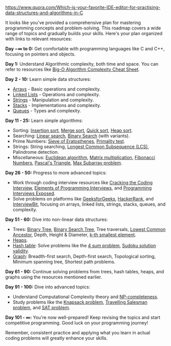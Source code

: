 https://www.quora.com/Which-is-your-favorite-IDE-editor-for-practising-data-structures-and-algorithms-in-C

It looks like you've provided a comprehensive plan for mastering programming concepts and problem-solving. This roadmap covers a wide range of topics and gradually builds your skills. Here's your plan organized with links to relevant resources:

**Day −∞ to 0:** Get comfortable with programming languages like C and C++, focusing on pointers and objects.

**Day 1:** Understand Algorithmic complexity, both time and space. You can refer to resources like [Big-O Algorithm Complexity Cheat Sheet](https://www.bigocheatsheet.com/).

**Day 2 - 10:** Learn simple data structures:
- [Arrays](https://www.geeksforgeeks.org/array-data-structure/) - Basic operations and complexity.
- [Linked Lists](https://www.geeksforgeeks.org/data-structures/linked-list/) - Operations and complexity.
- [Strings](https://www.geeksforgeeks.org/string-data-structure/) - Manipulation and complexity.
- [Stacks](https://www.geeksforgeeks.org/stack-data-structure/) - Implementations and complexity.
- [Queues](https://www.geeksforgeeks.org/queue-data-structure/) - Types and complexity.

**Day 11 - 25:** Learn simple algorithms:
- Sorting: [Insertion sort](https://www.geeksforgeeks.org/insertion-sort/), [Merge sort](https://www.geeksforgeeks.org/merge-sort/), [Quick sort](https://www.geeksforgeeks.org/quick-sort/), [Heap sort](https://www.geeksforgeeks.org/heap-sort/).
- Searching: [Linear search](https://www.geeksforgeeks.org/linear-search/), [Binary Search](https://www.geeksforgeeks.org/binary-search/) (with variants).
- Prime Numbers: [Sieve of Eratosthenes](https://www.geeksforgeeks.org/sieve-of-eratosthenes/), [Primality test](https://www.geeksforgeeks.org/primality-test-set-1-introduction-and-school-method/).
- Strings: String searching, [Longest Common Subsequence (LCS)](https://www.geeksforgeeks.org/longest-common-subsequence-dp-4/), Palindrome detection.
- Miscellaneous: [Euclidean algorithm](https://www.geeksforgeeks.org/euclidean-algorithms-basic-and-extended/), [Matrix multiplication](https://www.geeksforgeeks.org/c-program-multiply-two-matrices/), [Fibonacci Numbers](https://www.geeksforgeeks.org/program-for-nth-fibonacci-number/), [Pascal's Triangle](https://www.geeksforgeeks.org/pascal-triangle/), [Max Subarray problem](https://www.geeksforgeeks.org/largest-sum-contiguous-subarray/).

**Day 26 - 50:** Progress to more advanced topics:
- Work through coding interview resources like [Cracking the Coding Interview](http://www.crackingthecodinginterview.com/), [Elements of Programming Interviews](https://elementsofprogramminginterviews.com/), and [Programming Interviews Exposed](https://www.wiley.com/en-us/Programming+Interviews+Exposed%2C+4th+Edition-p-9781119711563).
- Solve problems on platforms like [GeeksforGeeks](https://www.geeksforgeeks.org/), [HackerRank](https://www.hackerrank.com/), and [InterviewBit](https://www.interviewbit.com/), focusing on arrays, linked lists, strings, stacks, queues, and complexity.

**Day 51 - 60:** Dive into non-linear data structures:
- Trees: [Binary Tree](https://www.geeksforgeeks.org/binary-tree-data-structure/), [Binary Search Tree](https://www.geeksforgeeks.org/binary-search-tree-data-structure/), Tree traversals, [Lowest Common Ancestor](https://www.geeksforgeeks.org/lowest-common-ancestor-binary-tree-set-1/), Depth, Height & Diameter, [k-th smallest element](https://www.geeksforgeeks.org/find-k-th-smallest-element-in-bst-order-statistics-in-bst/).
- [Heaps](https://www.geeksforgeeks.org/heap-data-structure/).
- [Hash table](https://www.geeksforgeeks.org/hashing-set-1-introduction/): Solve problems like the [4 sum problem](https://www.geeksforgeeks.org/find-four-elements-that-sum-to-a-given-value-set-2/), [Sudoku solution validity](https://www.geeksforgeeks.org/check-if-given-sudoku-board-has-a-solution-or-not/).
- [Graph](https://www.geeksforgeeks.org/graph-and-its-representations/): Breadth-first search, Depth-first search, Topological sorting, Minimum spanning tree, Shortest path problems.

**Day 61 - 90:** Continue solving problems from trees, hash tables, heaps, and graphs using the resources mentioned earlier.

**Day 91 - 100:** Dive into advanced topics:
- Understand Computational Complexity theory and [NP-completeness](https://en.wikipedia.org/wiki/NP-completeness).
- Study problems like the [Knapsack problem](https://en.wikipedia.org/wiki/Knapsack_problem), [Travelling Salesman problem](https://en.wikipedia.org/wiki/Travelling_salesman_problem), and [SAT problem](https://en.wikipedia.org/wiki/Boolean_satisfiability_problem).

**Day 101 - ∞:** You're now well-prepared! Keep revising the topics and start competitive programming. Good luck on your programming journey!

Remember, consistent practice and applying what you learn in actual coding problems will greatly enhance your skills.
